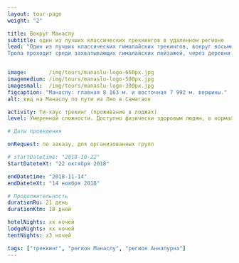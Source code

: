 ```yaml
---
layout: tour-page
weight: "2"

title: Вокруг Манаслу
subtitle: один из лучших классических треккингов в удаленном регионе
lead: "Один из лучших классических гималайских трекингов, вокруг восьмой по высоте вершины мира, Манаслу через перевал Ларкья Ла. Еще несколько лет назад, этот маршрут можно было пройти только в экспедиционном формате, со своей кухней и палатками. Поэтому посещаемостью его была невелика. В наши дни инфраструктура позволяет путешествовать в формате ти-хаус треккинга, но трафик путешественников по-прежнему существенно ниже чем на более популярных мейнстримах.
Тропа проходит среди захватывающих гималайских пейзажей, через деревни сохранившие богатую культуру и уникальный этнос. Мршрут понравится всем, кто предпочитает классический, но все еще слегка диковатый ти-хаус треккинг в отдаленном районе непальских Гималаев."


image:       /img/tours/manaslu-logo-660px.jpg
imagemedium: /img/tours/manaslu-logo-500px.jpg
imagesmall:  /img/tours/manaslu-logo-300px.jpg
figcaption: "Манаслу: главная 8 163 м. и восточная 7 992 м. вершины."
alt: вид на Манаслу по пути из Лхо в Самагаон

activity: Ти-хаус трекинг (проживание в лоджах)
level: Умеренной сложности. Доступно физически здоровым людям, в нормальной физической форме. Специальной подготовки не требуется.

# Даты проведения

onRequest: по заказу, для организованных групп

# startDatetime: "2018-10-22"
StartDateteXt: "22 октября 2018"

endDatetime: "2018-11-14"
endDateteXt: "14 ноября 2018"

# Продолжительность
durationRu: 21 день
durationKtm: 18 дней

hotelNights: xx ночей
lodgeNights: xx ночей
tentNights: x3 ночей

tags: ["треккинг", "регион Манаслу", "регион Аннапурна"]
---
```


